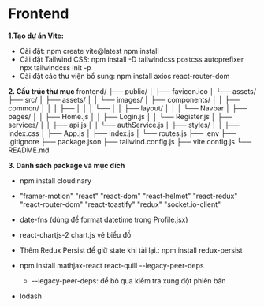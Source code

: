 # Frontend

**1.Tạo dự án Vite:**
- Cài đặt: 
    npm create vite@latest
    npm install
- Cài đặt Tailwind CSS:
    npm install -D tailwindcss postcss autoprefixer
    npx tailwindcss init -p
- Cài đặt các thư viện bổ sung:
    npm install axios react-router-dom

**2. Cấu trúc thư mục**
frontend/
├── public/
│   ├── favicon.ico
│   └── assets/
├── src/
│   ├── assets/
│   │   └── images/
│   ├── components/
│   │   ├── common/
│   │   │   ├── 
│   │   │   └── 
│   │   ├── layout/
│   │   │   └── Navbar
│   ├── pages/
│   │   ├── Home.js
│   │   ├── Login.js
│   │   └── Register.js
│   ├── services/
│   │   ├── api.js
│   │   └── authService.js
│   ├── styles/
│   │   ├── index.css
│   ├── App.js
│   ├── index.js
│   └── routes.js
├── .env
├── .gitignore
├── package.json
├── tailwind.config.js
├── vite.config.js
└── README.md

**3. Danh sách package và mục đích**
- npm install cloudinary 
-  "framer-motion"
    "react"
    "react-dom"
    "react-helmet"
    "react-redux"
    "react-router-dom"
    "react-toastify"
    "redux"
    "socket.io-client"

- date-fns (dùng để format datetime trong Profile.jsx)
- react-chartjs-2 chart.js vẽ biểu đồ
- Thêm Redux Persist để giữ state khi tải lại.: npm install redux-persist
- npm install mathjax-react react-quill --legacy-peer-deps
    + --legacy-peer-deps: để bỏ qua kiểm tra xung đột phiên bản
- lodash